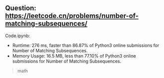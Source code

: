 ## Question: https://leetcode.cn/problems/number-of-matching-subsequences/

Code.ipynb:
* Runtime: 276 ms, faster than 86.87% of Python3 online submissions for Number of Matching Subsequences.
* Memory Usage: 16.5 MB, less than 77.10% of Python3 online submissions for Number of Matching Subsequences.
> math